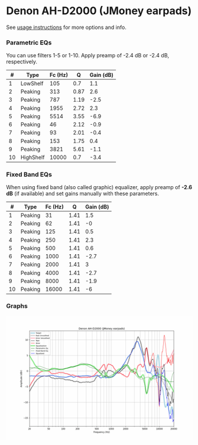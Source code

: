 # Denon AH-D2000 (JMoney earpads)
See [usage instructions](https://github.com/jaakkopasanen/AutoEq#usage) for more options and info.

### Parametric EQs
You can use filters 1-5 or 1-10. Apply preamp of -2.4 dB or -2.4 dB, respectively.

|   # | Type      |   Fc (Hz) |    Q |   Gain (dB) |
|-----|-----------|-----------|------|-------------|
|   1 | LowShelf  |       105 | 0.7  |         1.1 |
|   2 | Peaking   |       313 | 0.87 |         2.6 |
|   3 | Peaking   |       787 | 1.19 |        -2.5 |
|   4 | Peaking   |      1955 | 2.72 |         2.3 |
|   5 | Peaking   |      5514 | 3.55 |        -6.9 |
|   6 | Peaking   |        46 | 2.12 |        -0.9 |
|   7 | Peaking   |        93 | 2.01 |        -0.4 |
|   8 | Peaking   |       153 | 1.75 |         0.4 |
|   9 | Peaking   |      3821 | 5.61 |        -1.1 |
|  10 | HighShelf |     10000 | 0.7  |        -3.4 |

### Fixed Band EQs
When using fixed band (also called graphic) equalizer, apply preamp of **-2.6 dB** (if available) and set gains manually with these parameters.

|   # | Type    |   Fc (Hz) |    Q |   Gain (dB) |
|-----|---------|-----------|------|-------------|
|   1 | Peaking |        31 | 1.41 |         1.5 |
|   2 | Peaking |        62 | 1.41 |        -0   |
|   3 | Peaking |       125 | 1.41 |         0.5 |
|   4 | Peaking |       250 | 1.41 |         2.3 |
|   5 | Peaking |       500 | 1.41 |         0.6 |
|   6 | Peaking |      1000 | 1.41 |        -2.7 |
|   7 | Peaking |      2000 | 1.41 |         3   |
|   8 | Peaking |      4000 | 1.41 |        -2.7 |
|   9 | Peaking |      8000 | 1.41 |        -1.9 |
|  10 | Peaking |     16000 | 1.41 |        -6   |

### Graphs
![](./Denon%20AH-D2000%20(JMoney%20earpads).png)
